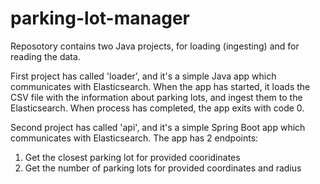 # parking-lot-manager
Reposotory contains two Java projects, for loading (ingesting) and for reading the data.

First project has called 'loader', and it's a simple Java app which communicates with Elasticsearch. 
When the app has started, it loads the CSV file with the information about parking lots, and ingest them to the Elasticsearch. 
When process has completed, the app exits with code 0.

Second project has called 'api', and it's a simple Spring Boot app which communicates with Elasticsearch.
The app has 2 endpoints:

  1. Get the closest parking lot for provided cooridinates
  2. Get the number of parking lots for provided coordinates and radius 
    
